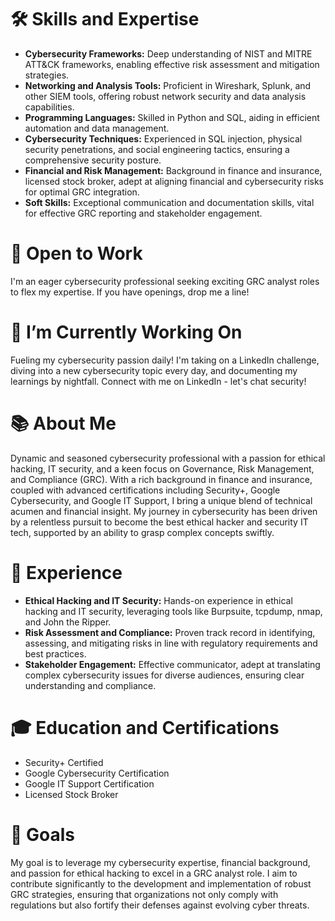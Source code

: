 # 🛠️ Skills and Expertise

- **Cybersecurity Frameworks:** Deep understanding of NIST and MITRE ATT&CK frameworks, enabling effective risk assessment and mitigation strategies.
- **Networking and Analysis Tools:** Proficient in Wireshark, Splunk, and other SIEM tools, offering robust network security and data analysis capabilities.
- **Programming Languages:** Skilled in Python and SQL, aiding in efficient automation and data management.
- **Cybersecurity Techniques:** Experienced in SQL injection, physical security penetrations, and social engineering tactics, ensuring a comprehensive security posture.
- **Financial and Risk Management:** Background in finance and insurance, licensed stock broker, adept at aligning financial and cybersecurity risks for optimal GRC integration.
- **Soft Skills:** Exceptional communication and documentation skills, vital for effective GRC reporting and stakeholder engagement.

# 🤖 Open to Work

I'm an eager cybersecurity professional seeking exciting GRC analyst roles to flex my expertise. If you have openings, drop me a line!

# 🔭 I’m Currently Working On

Fueling my cybersecurity passion daily! I'm taking on a LinkedIn challenge, diving into a new cybersecurity topic every day, and documenting my learnings by nightfall. Connect with me on LinkedIn - let's chat security!

# 📚 About Me

Dynamic and seasoned cybersecurity professional with a passion for ethical hacking, IT security, and a keen focus on Governance, Risk Management, and Compliance (GRC). With a rich background in finance and insurance, coupled with advanced certifications including Security+, Google Cybersecurity, and Google IT Support, I bring a unique blend of technical acumen and financial insight. My journey in cybersecurity has been driven by a relentless pursuit to become the best ethical hacker and security IT tech, supported by an ability to grasp complex concepts swiftly.

# 🌟 Experience

- **Ethical Hacking and IT Security:** Hands-on experience in ethical hacking and IT security, leveraging tools like Burpsuite, tcpdump, nmap, and John the Ripper.
- **Risk Assessment and Compliance:** Proven track record in identifying, assessing, and mitigating risks in line with regulatory requirements and best practices.
- **Stakeholder Engagement:** Effective communicator, adept at translating complex cybersecurity issues for diverse audiences, ensuring clear understanding and compliance.

# 🎓 Education and Certifications

- Security+ Certified
- Google Cybersecurity Certification
- Google IT Support Certification
- Licensed Stock Broker

# 🚀 Goals

My goal is to leverage my cybersecurity expertise, financial background, and passion for ethical hacking to excel in a GRC analyst role. I aim to contribute significantly to the development and implementation of robust GRC strategies, ensuring that organizations not only comply with regulations but also fortify their defenses against evolving cyber threats.

